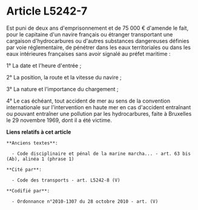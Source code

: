 # Article L5242-7

Est puni de deux ans d'emprisonnement et de 75 000 € d'amende le fait, pour le capitaine d'un navire français ou étranger
transportant une cargaison d'hydrocarbures ou d'autres substances dangereuses définies par voie réglementaire, de pénétrer
dans les eaux territoriales ou dans les eaux intérieures françaises sans avoir signalé au préfet maritime :

1° La date et l'heure d'entrée ;

2° La position, la route et la vitesse du navire ;

3° La nature et l'importance du chargement ;

4° Le cas échéant, tout accident de mer au sens de la convention internationale sur l'intervention en haute mer en cas
d'accident entraînant ou pouvant entraîner une pollution par les hydrocarbures, faite à Bruxelles le 29 novembre 1969, dont
il a été victime.

**Liens relatifs à cet article**

	**Anciens textes**:

	  - Code disciplinaire et pénal de la marine marcha... - art. 63 bis (Ab), alinéa 1 (phrase 1)

	**Cité par**:

	  - Code des transports - art. L5242-8 (V)

	**Codifié par**:

	  - Ordonnance n°2010-1307 du 28 octobre 2010 - art. (V)
